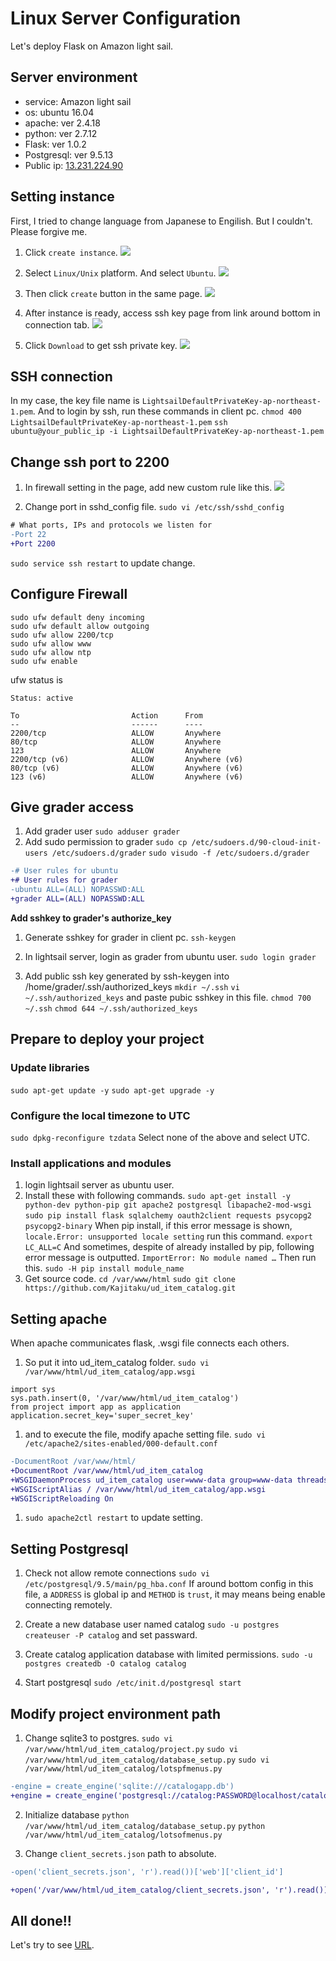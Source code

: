 # Linux Server Configuration

Let's deploy Flask on Amazon light sail.

## Server environment
- service: Amazon light sail
- os: ubuntu 16.04
- apache: ver 2.4.18
- python: ver 2.7.12
- Flask: ver 1.0.2
- Postgresql: ver 9.5.13
- Public ip: [13.231.224.90](http://13.231.224.90/)

## Setting instance
First, I tried to change language from Japanese to Engilish.
But I couldn't. Please forgive me.

1. Click `create instance`.
![](images/1.png)

1. Select `Linux/Unix` platform. And select `Ubuntu`.
![](images/2.png)
1. Then click `create` button in the same page.
![](images/3.png)

1. After instance is ready, access ssh key page from link around bottom in connection tab.
![](images/4.png)

1. Click `Download` to get ssh private key.
![](images/5.png)

## SSH connection
In my case, the key file name is `LightsailDefaultPrivateKey-ap-northeast-1.pem`.
And to login by ssh, run these commands in client pc.
`chmod 400 LightsailDefaultPrivateKey-ap-northeast-1.pem`
`ssh ubuntu@your_public_ip -i LightsailDefaultPrivateKey-ap-northeast-1.pem`

## Change ssh port to 2200
1. In firewall setting in the page, add new custom rule like this.
![](images/6.png)

1. Change port in sshd_config file.
`sudo vi /etc/ssh/sshd_config`
```diff
# What ports, IPs and protocols we listen for
-Port 22
+Port 2200
```
`sudo service ssh restart` to update change.

## Configure Firewall
```
sudo ufw default deny incoming
sudo ufw default allow outgoing
sudo ufw allow 2200/tcp
sudo ufw allow www
sudo ufw allow ntp
sudo ufw enable
```
ufw status is
```
Status: active

To                         Action      From
--                         ------      ----
2200/tcp                   ALLOW       Anywhere                  
80/tcp                     ALLOW       Anywhere                  
123                        ALLOW       Anywhere                  
2200/tcp (v6)              ALLOW       Anywhere (v6)             
80/tcp (v6)                ALLOW       Anywhere (v6)             
123 (v6)                   ALLOW       Anywhere (v6) 
```

## Give grader access

1. Add grader user
`sudo adduser grader`
1. Add sudo permission to grader
`sudo cp /etc/sudoers.d/90-cloud-init-users /etc/sudoers.d/grader`
`sudo visudo -f /etc/sudoers.d/grader`
```diff
-# User rules for ubuntu
+# User rules for grader
-ubuntu ALL=(ALL) NOPASSWD:ALL
+grader ALL=(ALL) NOPASSWD:ALL

```

**Add sshkey to grader's authorize_key**
1. Generate sshkey for grader in client pc.
`ssh-keygen`

1. In lightsail server, login as grader from ubuntu user.
`sudo login grader`

1. Add public ssh key generated by ssh-keygen into /home/grader/.ssh/authorized_keys
`mkdir ~/.ssh`
`vi ~/.ssh/authorized_keys` and paste pubic sshkey in this file.
`chmod 700 ~/.ssh`
`chmod 644 ~/.ssh/authorized_keys`

## Prepare to deploy your project
### Update libraries
`sudo apt-get update -y`
`sudo apt-get upgrade -y`

### Configure the local timezone to UTC
`sudo dpkg-reconfigure tzdata`
Select none of the above and select UTC.

### Install applications and modules
1. login lightsail server as ubuntu user.
1. Install these with following commands.
`sudo apt-get install -y python-dev python-pip git apache2 postgresql libapache2-mod-wsgi`
`sudo pip install flask sqlalchemy oauth2client requests psycopg2 psycopg2-binary`
When pip install, if this error message is shown,
`locale.Error: unsupported locale setting`
run this command.
`export LC_ALL=C`
And sometimes, despite of already installed by pip, following error message is outputted.
`ImportError: No module named …`
Then run this.
`sudo -H pip install module_name`
1. Get source code.
`cd /var/www/html`
`sudo git clone https://github.com/Kajitaku/ud_item_catalog.git`

## Setting apache
When apache communicates flask, .wsgi file connects each others.
1. So put it into ud_item_catalog folder.
`sudo vi /var/www/html/ud_item_catalog/app.wsgi`
```
import sys
sys.path.insert(0, '/var/www/html/ud_item_catalog')
from project import app as application
application.secret_key='super_secret_key'
```
1. and to execute the file, modify apache setting file.
`sudo vi /etc/apache2/sites-enabled/000-default.conf`
```diff
-DocumentRoot /var/www/html/
+DocumentRoot /var/www/html/ud_item_catalog
+WSGIDaemonProcess ud_item_catalog user=www-data group=www-data threads=5
+WSGIScriptAlias / /var/www/html/ud_item_catalog/app.wsgi
+WSGIScriptReloading On
```
1. `sudo apache2ctl restart` to update setting.

## Setting Postgresql
1. Check not allow remote connections
`sudo vi /etc/postgresql/9.5/main/pg_hba.conf`
If around bottom config in this file, a `ADDRESS` is global ip and `METHOD` is `trust`, it may means being enable connecting remotely.

1. Create a new database user named catalog
`sudo -u postgres createuser -P catalog` and set passward.
1. Create catalog application database with limited permissions.
`sudo -u postgres createdb -O catalog catalog`
1. Start postgresql
`sudo /etc/init.d/postgresql start`


## Modify project environment path
1. Change sqlite3 to postgres.
`sudo vi /var/www/html/ud_item_catalog/project.py`
`sudo vi /var/www/html/ud_item_catalog/database_setup.py`
`sudo vi /var/www/html/ud_item_catalog/lotspfmenus.py`
```diff
-engine = create_engine('sqlite:///catalogapp.db')
+engine = create_engine('postgresql://catalog:PASSWORD@localhost/catalog')
```

2. Initialize database
`python /var/www/html/ud_item_catalog/database_setup.py`
`python /var/www/html/ud_item_catalog/lotsofmenus.py`

3. Change `client_secrets.json` path to absolute.
```diff
-open('client_secrets.json', 'r').read())['web']['client_id']

+open('/var/www/html/ud_item_catalog/client_secrets.json', 'r').read())['web']['client_id']

```

## All done!!
Let's try to see [URL](http://13.231.224.90/).